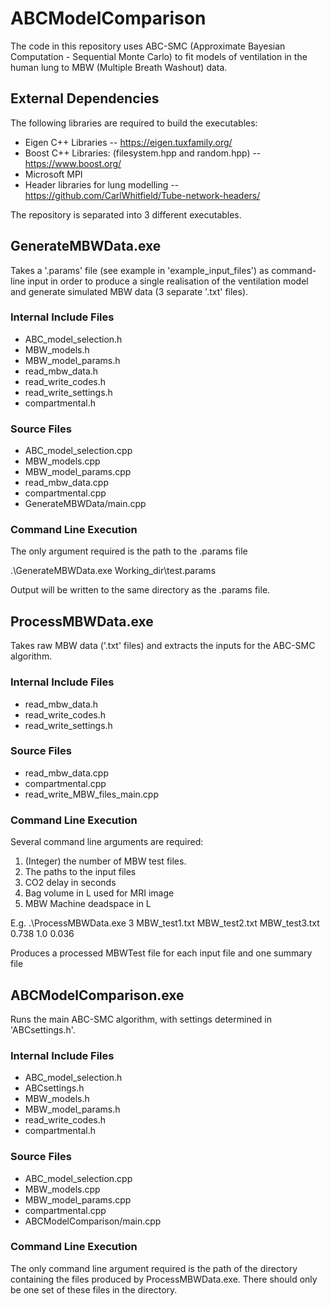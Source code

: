 # ABCModelComparison

The code in this repository uses ABC-SMC (Approximate Bayesian Computation - Sequential Monte Carlo) to fit models of ventilation in the human lung to MBW (Multiple Breath Washout) data. 

## External Dependencies

The following libraries are required to build the executables:

- Eigen C++ Libraries -- https://eigen.tuxfamily.org/
- Boost C++ Libraries: (filesystem.hpp and random.hpp) -- https://www.boost.org/
- Microsoft MPI
- Header libraries for lung modelling -- https://github.com/CarlWhitfield/Tube-network-headers/

The repository is separated into 3 different executables.

## GenerateMBWData.exe

Takes a '.params' file (see example in 'example_input_files') as command-line input in order to produce a single realisation of the ventilation model and generate simulated MBW data (3 separate '.txt' files).

### Internal Include Files

- ABC_model_selection.h
- MBW_models.h
- MBW_model_params.h
- read_mbw_data.h
- read_write_codes.h
- read_write_settings.h
- compartmental.h

### Source Files

- ABC_model_selection.cpp
- MBW_models.cpp
- MBW_model_params.cpp
- read_mbw_data.cpp
- compartmental.cpp
- GenerateMBWData/main.cpp

### Command Line Execution

The only argument required is the path to the .params file

.\GenerateMBWData.exe Working_dir\test.params

Output will be written to the same directory as the .params file.

## ProcessMBWData.exe

Takes raw MBW data ('.txt' files) and extracts the inputs for the ABC-SMC algorithm. 

### Internal Include Files

- read_mbw_data.h
- read_write_codes.h
- read_write_settings.h

### Source Files

- read_mbw_data.cpp
- compartmental.cpp
- read_write_MBW_files_main.cpp

### Command Line Execution

Several command line arguments are required:

1) (Integer) the number of MBW test files.
2) The paths to the input files
3) CO2 delay in seconds
4) Bag volume in L used for MRI image
5) MBW Machine deadspace in L

E.g. .\ProcessMBWData.exe 3 MBW_test1.txt MBW_test2.txt MBW_test3.txt 0.738 1.0 0.036

Produces a processed MBWTest file for each input file and one summary file 

## ABCModelComparison.exe

Runs the main ABC-SMC algorithm, with settings determined in 'ABCsettings.h'.

### Internal Include Files

- ABC_model_selection.h
- ABCsettings.h
- MBW_models.h
- MBW_model_params.h
- read_write_codes.h
- compartmental.h

### Source Files

- ABC_model_selection.cpp
- MBW_models.cpp
- MBW_model_params.cpp
- compartmental.cpp
- ABCModelComparison/main.cpp

### Command Line Execution

The only command line argument required is the path of the directory containing the files produced by ProcessMBWData.exe. There should only be one set of these files in the directory. 

